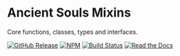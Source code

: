 # Ancient Souls Mixins

Core functions, classes, types and interfaces.

[![GitHub Release](https://img.shields.io/github/release/AncientSouls/Mixins.svg)](https://github.com/AncientSouls/Mixins/releases)
[![NPM](https://img.shields.io/npm/v/ancient-mixins.svg)](https://www.npmjs.com/package/ancient-mixins)
[![Build Status](https://travis-ci.org/AncientSouls/Mixins.svg?branch=master)](https://travis-ci.org/AncientSouls/Mixins)
[![Read the Docs](https://img.shields.io/readthedocs/pip.svg)](https://ancientsouls.github.io/)